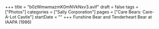 +++
title = "b0zWmwmazmK0mNVkNxv3.avif"
draft = false
tags = ["Photos"]
categories = ["Sally Corporation"]
pages = ["Care Bears: Care-A-Lot Castle"]
startDate = ""
+++
Funshine Bear and Tenderheart Bear at IAAPA (1986)
